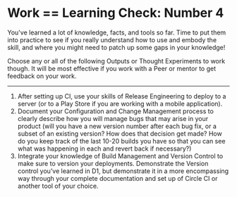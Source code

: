 # Work == Learning Check: Number 4


You've learned a lot of knowledge, facts, and tools so far. Time to put them into practice to see if you really understand how to use and embody the skill, and where you might need to patch up some gaps in your knowledge! 

Choose any or all of the following Outputs or Thought Experiments to work though. It will be most effective if you work with a Peer or mentor to get feedback on your work. 

--- 

1. After setting up CI, use your skills of Release Engineering to deploy to a server (or to a Play Store if you are working with a mobile application). 
2. Document your Configuration and Change Management process to clearly describe how you will manage bugs that may arise in your product (will you have a new version number after each bug fix, or a subset of an existing version? How does that decision get made? How do you keep track of the last 10-20 builds you have so that you can see what was happening in each and revert back if necessary?)
3. Integrate your knowledge of Build Management and Version Control to make sure to version your deployments. Demonstrate the Version control you’ve learned in D1, but demonstrate it in a more encompassing way through your complete documentation and set up of Circle CI or another tool of your choice. 
